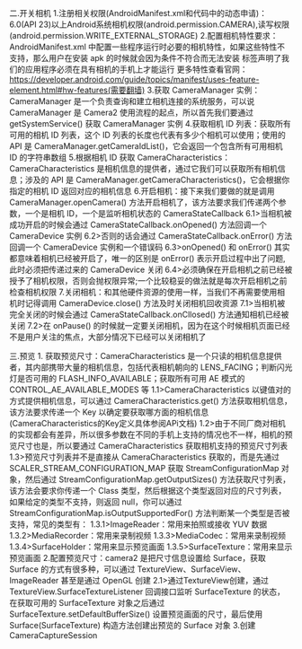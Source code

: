 二.开关相机
    1.注册相关权限(AndroidManifest.xml和代码中的动态申请)：6.0(API 23)以上Android系统相机权限(android.permission.CAMERA),读写权限(android.permission.WRITE_EXTERNAL_STORAGE)
    2.配置相机特性要求：AndroidManifest.xml 中配置一些程序运行时必要的相机特性，如果这些特性不支持，那么用户在安装 apk 的时候就会因为条件不符合而无法安装
        <uses-feature
        android:name="android.hardware.camera"
        android:required="true" />
        <uses-feature> 标签声明了我们的应用程序必须在具有相机的手机上才能运行
        更多特性查看官网：https://developer.android.com/guide/topics/manifest/uses-feature-element.html#hw-features(需要翻墙)
    3.获取 CameraManager 实例：CameraManager 是一个负责查询和建立相机连接的系统服务，可以说 CameraManager 是 Camera2 使用流程的起点，所以首先我们要通过 getSystemService() 获取 CameraManager 实例
    4.获取相机 ID 列表：获取所有可用的相机 ID 列表，这个 ID 列表的长度也代表有多少个相机可以使用；使用的 API 是 CameraManager.getCameraIdList()，它会返回一个包含所有可用相机 ID 的字符串数组
    5.根据相机 ID 获取 CameraCharacteristics：CameraCharacteristics 是相机信息的提供者，通过它我们可以获取所有相机信息；涉及的 API 是 CameraManager.getCameraCharacteristics()，它会根据你指定的相机 ID 返回对应的相机信息
    6.开启相机：接下来我们要做的就是调用 CameraManager.openCamera() 方法开启相机了，该方法要求我们传递两个参数，一个是相机 ID，一个是监听相机状态的 CameraStateCallback
        6.1>当相机被成功开启的时候会通过 CameraStateCallback.onOpened() 方法回调一个 CameraDevice 实例
        6.2>否则的话会通过 CameraStateCallback.onError() 方法回调一个 CameraDevice 实例和一个错误码
        6.3>onOpened() 和 onError() 其实都意味着相机已经被开启了，唯一的区别是 onError() 表示开启过程中出了问题,此时必须把传递过来的 CameraDevice 关闭
        6.4>必须确保在开启相机之前已经被授予了相机权限，否则会抛权限异常;一个比较稳妥的做法就是每次开启相机之前检查相机权限
    7.关闭相机：和其他硬件资源的使用一样，当我们不再需要使用相机时记得调用 CameraDevice.close() 方法及时关闭相机回收资源
        7.1>当相机被完全关闭的时候会通过 CameraStateCallback.onCllosed() 方法通知相机已经被关闭
        7.2>在 onPause() 的时候就一定要关闭相机，因为在这个时候相机页面已经不是用户关注的焦点，大部分情况下已经可以关闭相机了

三.预览
    1. 获取预览尺寸：CameraCharacteristics 是一个只读的相机信息提供者，其内部携带大量的相机信息，包括代表相机朝向的 LENS_FACING；判断闪光灯是否可用的 FLASH_INFO_AVAILABLE；获取所有可用 AE 模式的 CONTROL_AE_AVAILABLE_MODES 等
        1.1>CameraCharacteristics 以键值对的方式提供相机信息，可以通过 CameraCharacteristics.get() 方法获取相机信息，该方法要求传递一个 Key 以确定要获取哪方面的相机信息(CameraCharacteristics的Key定义具体参阅APi文档)
        1.2>由于不同厂商对相机的实现都会有差异，所以很多参数在不同的手机上支持的情况也不一样，相机的预览尺寸也是，所以要通过 CameraCharacteristics 获取相机支持的预览尺寸列表
        1.3>预览尺寸列表并不是直接从 CameraCharacteristics 获取的，而是先通过 SCALER_STREAM_CONFIGURATION_MAP 获取 StreamConfigurationMap 对象，然后通过 StreamConfigurationMap.getOutputSizes() 方法获取尺寸列表，该方法会要求你传递一个 Class 类型，然后根据这个类型返回对应的尺寸列表，如果给定的类型不支持，则返回 null，你可以通过 StreamConfigurationMap.isOutputSupportedFor() 方法判断某一个类型是否被支持，常见的类型有：
            1.3.1>ImageReader：常用来拍照或接收 YUV 数据
            1.3.2>MediaRecorder：常用来录制视频
            1.3.3>MediaCodec：常用来录制视频
            1.3.4>SurfaceHolder：常用来显示预览画面
            1.3.5>SurfaceTexture：常用来显示预览画面
    2.配置预览尺寸：camera2 是把尺寸信息设置给 Surface，获取 Surface 的方式有很多种，可以通过 TextureView、SurfaceView、ImageReader 甚至是通过 OpenGL 创建
        2.1>通过TextureView创建，通过 TextureView.SurfaceTextureListener 回调接口监听 SurfaceTexture 的状态，在获取可用的 SurfaceTexture 对象之后通过 
            SurfaceTexture.setDefaultBufferSize() 设置预览画面的尺寸，最后使用 Surface(SurfaceTexture) 构造方法创建出预览的 Surface 对象
    3.创建 CameraCaptureSession        
